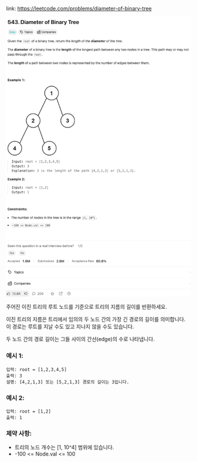 link: https://leetcode.com/problems/diameter-of-binary-tree

![img.png](img.png)

주어진 이진 트리의 루트 노드를 기준으로 트리의 지름의 길이를 반환하세요.

이진 트리의 지름은 트리에서 임의의 두 노드 간의 가장 긴 경로의 길이를 의미합니다. 이 경로는 루트를 지날 수도 있고 지나지 않을 수도 있습니다.

두 노드 간의 경로 길이는 그들 사이의 간선(edge)의 수로 나타냅니다.

### 예시 1:

```plaintext
입력: root = [1,2,3,4,5]
출력: 3
설명: [4,2,1,3] 또는 [5,2,1,3] 경로의 길이는 3입니다.
```

### 예시 2:

```plaintext
입력: root = [1,2]
출력: 1
```

### 제약 사항:

- 트리의 노드 개수는 [1, 10^4] 범위에 있습니다.
- -100 <= Node.val <= 100
